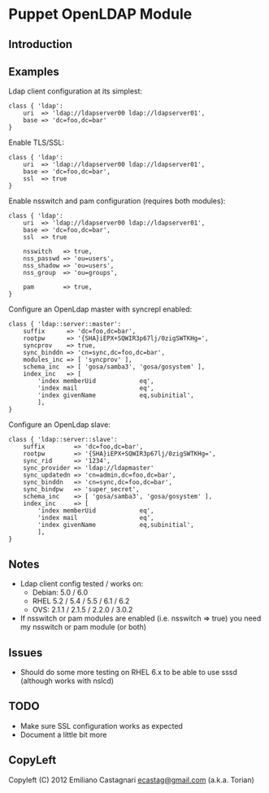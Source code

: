 Puppet OpenLDAP Module
======================

Introduction
------------


Examples
--------

Ldap client configuration at its simplest:

	class { 'ldap':
		uri  => 'ldap://ldapserver00 ldap://ldapserver01',
		base => 'dc=foo,dc=bar'
	}

Enable TLS/SSL:

	class { 'ldap':
		uri  => 'ldap://ldapserver00 ldap://ldapserver01',
		base => 'dc=foo,dc=bar',
		ssl  => true
	}

Enable nsswitch and pam configuration (requires both modules):

	class { 'ldap':
		uri  => 'ldap://ldapserver00 ldap://ldapserver01',
		base => 'dc=foo,dc=bar',
		ssl  => true

		nsswitch   => true,
		nss_passwd => 'ou=users',
		nss_shadow => 'ou=users',
		nss_group  => 'ou=groups',

		pam        => true,
	}

Configure an OpenLdap master with syncrepl enabled:

	class { 'ldap::server::master':
		suffix      => 'dc=foo,dc=bar',
		rootpw      => '{SHA}iEPX+SQWIR3p67lj/0zigSWTKHg=',
		syncprov    => true,
		sync_binddn => 'cn=sync,dc=foo,dc=bar',
		modules_inc => [ 'syncprov' ],
		schema_inc  => [ 'gosa/samba3', 'gosa/gosystem' ],
		index_inc   => [
			'index memberUid            eq',
			'index mail                 eq',
			'index givenName            eq,subinitial',
			],
	}

Configure an OpenLdap slave:

	class { 'ldap::server::slave':
		suffix        => 'dc=foo,dc=bar',
		rootpw        => '{SHA}iEPX+SQWIR3p67lj/0zigSWTKHg=',
		sync_rid      => '1234',
		sync_provider => 'ldap://ldapmaster'
		sync_updatedn => 'cn=admin,dc=foo,dc=bar',
		sync_binddn   => 'cn=sync,dc=foo,dc=bar',
		sync_bindpw   => 'super_secret',
		schema_inc    => [ 'gosa/samba3', 'gosa/gosystem' ],
		index_inc     => [
			'index memberUid            eq',
			'index mail                 eq',
			'index givenName            eq,subinitial',
			],
	}

Notes
-----

 * Ldap client config tested / works on:
   - Debian: 5.0   / 6.0   
   - RHEL    5.2   / 5.4   / 5.5   / 6.1   / 6.2 
   - OVS:    2.1.1 / 2.1.5 / 2.2.0 / 3.0.2 
 * If nsswitch or pam modules are enabled (i.e. nsswitch => true) you need my nsswitch or pam module (or both)

Issues
------

 * Should do some more testing on RHEL 6.x to be able to use sssd (although works with nslcd)

TODO
----

 * Make sure SSL configuration works as expected
 * Document a little bit more

CopyLeft
---------

Copyleft (C) 2012 Emiliano Castagnari <ecastag@gmail.com> (a.k.a. Torian)

